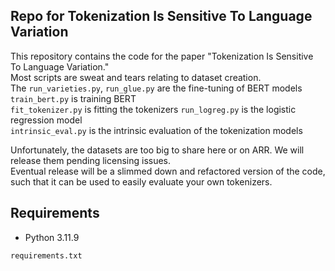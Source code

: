 ## Repo for Tokenization Is Sensitive To Language Variation

This repository contains the code for the paper "Tokenization Is Sensitive To Language Variation."  
Most scripts are sweat and tears relating to dataset creation.   
The `run_varieties.py`, `run_glue.py` are the fine-tuning of BERT models  
`train_bert.py` is training BERT  
`fit_tokenizer.py` is fitting the tokenizers
`run_logreg.py` is the logistic regression model  
`intrinsic_eval.py` is the intrinsic evaluation of the tokenization models  

Unfortunately, the datasets are too big to share here or on ARR. We will release them pending licensing issues.  
Eventual release will be a slimmed down and refactored version of the code, such that it can be used to easily evaluate your own tokenizers.

## Requirements

- Python 3.11.9  

`requirements.txt`